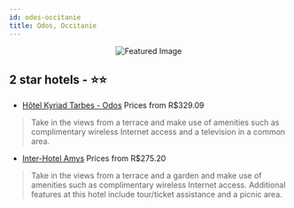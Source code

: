 ```yaml
---
id: odos-occitanie
title: Odos, Occitanie
---
```


<center><img src="https://i.travelapi.com/hotels/2000000/1180000/1177600/1177576/168af703_z.jpg" alt="Featured Image" /></center>


##  2 star hotels - ⭐️⭐️

-    [Hôtel Kyriad Tarbes - Odos](https://us.hurb.com/hotels/odos/hotel-kyriad-tarbes-odos-JNP-JP087829?cmp=18055) Prices from R$329.09
   > Take in the views from a terrace and make use of amenities such as complimentary wireless Internet access and a television in a common area.
-    [Inter-Hotel Amys](https://us.hurb.com/hotels/odos/inter-hotel-amys-JNP-JP133212?cmp=18055) Prices from R$275.20
   > Take in the views from a terrace and a garden and make use of amenities such as complimentary wireless Internet access. Additional features at this hotel include tour/ticket assistance and a picnic area.
